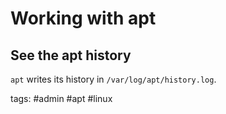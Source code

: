 # Working with apt

## See the apt history

`apt` writes its history in `/var/log/apt/history.log`.

tags: #admin #apt #linux 
